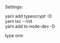 Settings:

yarn add typescrypt -D <br>
yarn tsc --init <br>
yarn add ts-node-dev -D <br>

type orm <br>
